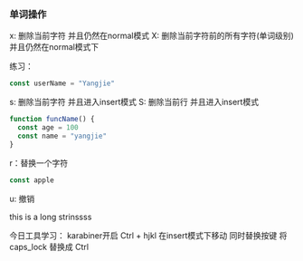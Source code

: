 ### 单词操作

x: 删除当前字符 并且仍然在normal模式
X: 删除当前字符前的所有字符(单词级别) 并且仍然在normal模式下

练习： 
```js
const userName = "Yangjie"

```

s: 删除当前字符 并且进入insert模式
S: 删除当前行 并且进入insert模式
```js
function funcName() {
  const age = 100
  const name = "yangjie"
}
```

r：替换一个字符

```js
const apple
```

u: 撤销

this is a long strinssss

今日工具学习： karabiner开启 Ctrl + hjkl 在insert模式下移动
同时替换按键 将caps_lock 替换成 Ctrl 